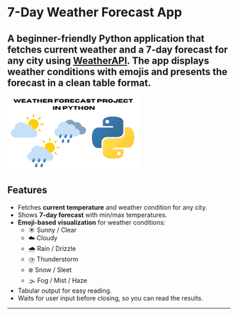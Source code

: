# 7-Day Weather Forecast App

A beginner-friendly Python application that fetches **current weather** and a **7-day forecast** for any city using [WeatherAPI](https://www.weatherapi.com/). The app displays weather conditions with **emojis** and presents the forecast in a **clean table format**.
---
![image alt](https://github.com/NIZAM531/WeatherForecastApp/blob/4b8e58552014b6219b19de50cbe2fbacfa0ae25b/download%20(1).png)
## Features
- Fetches **current temperature** and weather condition for any city.
- Shows **7-day forecast** with min/max temperatures.
- **Emoji-based visualization** for weather conditions:
  - ☀️ Sunny / Clear
  - ☁️ Cloudy
  - 🌧️ Rain / Drizzle
  - ⛈️ Thunderstorm
  - ❄️ Snow / Sleet
  - 🌫️ Fog / Mist / Haze
- Tabular output for easy reading.
- Waits for user input before closing, so you can read the results.
---

